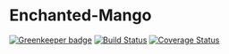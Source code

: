 # Enchanted-Mango
[![Greenkeeper badge](https://badges.greenkeeper.io/vreddi/Enchanted-Mango.svg)](https://greenkeeper.io/)
[![Build Status](https://travis-ci.org/vreddi/Enchanted-Mango.svg?branch=develop)](https://travis-ci.org/vreddi/Enchanted-Mango)
[![Coverage Status](https://coveralls.io/repos/github/vreddi/Enchanted-Mango/badge.svg?branch=develop)](https://coveralls.io/github/vreddi/Enchanted-Mango?branch=develop)
